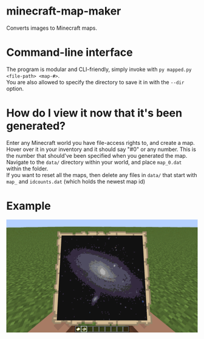 # minecraft-map-maker
Converts images to Minecraft maps.

# Command-line interface
The program is modular and CLI-friendly, simply invoke with `py mapped.py <file-path> <map-#>`.
<br>You are also allowed to specify the directory to save it in with the `--dir` option.

# How do I view it now that it's been generated?
Enter any Minecraft world you have file-access rights to, and create a map.
Hover over it in your inventory and it should say "#0" or any number. This is the number that should've been specified when you generated the map. Navigate to the `data/` directory within your world, and place `map_0.dat` within the folder.
<br>
If you want to reset all the maps, then delete any files in `data/` that start with `map_` and `idcounts.dat` (which holds the newest map id)

# Example
![Andromeda viewed in a map](https://github.com/bneils/minecraft-map-maker/blob/master/andromeda_example.png)
